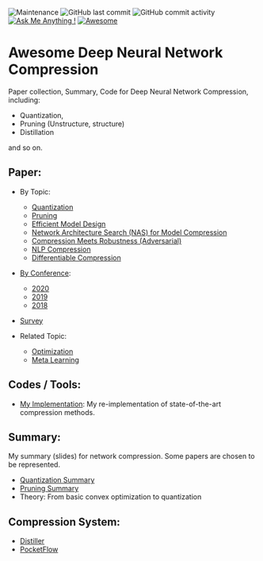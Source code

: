 ![Maintenance](https://img.shields.io/maintenance/yes/2021.svg?color=red&style=flat-square)
![GitHub last commit](https://img.shields.io/github/last-commit/csyhhu/Awesome-Deep-Neural-Network-Compression.svg?style=flat-square)
![GitHub commit activity](https://img.shields.io/github/commit-activity/m/csyhhu/Awesome-Deep-Neural-Network-Compression.svg?style=flat-square)
[![Ask Me Anything !](https://img.shields.io/badge/Ask%20me-anything-1abc9c.svg?style=flat-square)](https://GitHub.com/Naereen/ama)
[![Awesome](https://awesome.re/badge.svg?style=flat-square)](https://awesome.re)
# Awesome Deep Neural Network Compression
Paper collection, Summary, Code for Deep Neural Network Compression, including:
 - Quantization, 
 - Pruning (Unstructure, structure)
 - Distillation 
 
 and so on.

## Paper:
 +  By Topic:
    
    - [Quantization](./Paper/Quantization.md)
    - [Pruning](./Paper/Pruning.md)
    - [Efficient Model Design](./Paper/Efficient-Model-Design.md)
    - [Network Architecture Search (NAS) for Model Compression](./Paper/NAS.md)
    - [Compression Meets Robustness (Adversarial)](./Paper/Robust-Compression.md)
    - [NLP Compression](./Paper/NLP-Compression.md)
    - [Differentiable Compression](./Paper/Differentiable-Compression.md)
    
 +  [By Conference](./Paper/PaperByConference.md):
 
	- [2020](./Paper/Conference/2020.md)
    - [2019](./Paper/Conference/2019.md)
    - [2018](./Paper/Conference/2018.md)
    
 +  [Survey](./Paper/survey.md)
 
 + Related Topic:
   - [Optimization](./)
   - [Meta Learning](./Paper/Meta-Learning.md)

## Codes / Tools:
 + [My Implementation](./Codes): My re-implementation of state-of-the-art compression methods.
## Summary: 
My summary (slides) for network compression. Some papers are chosen to be represented.
* [Quantization Summary](./Summary/Quantization-Summary.pdf)
* [Pruning Summary](./Summary/Prunning-Summary.pdf)
* Theory: From basic convex optimization to quantization
## Compression System:
* [Distiller](https://nervanasystems.github.io/distiller/)
* [PocketFlow](https://github.com/Tencent/PocketFlow)